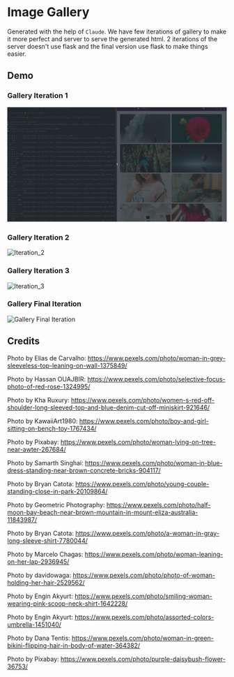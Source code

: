 # Image Gallery

Generated with the help of `Claude`. We have few iterations of gallery to make it more perfect and server to serve the generated html. 2 iterations of the server doesn't use flask and the final version use flask to make things easier.

## Demo

### Gallery Iteration 1

![Iteration_1](demo/iter_1.gif)

### Gallery Iteration 2

![Iteration_2](demo/iter_2.gif)

### Gallery Iteration 3

![Iteration_3](demo/iter_3.gif)

### Gallery Final Iteration

![Gallery Final Iteration](demo/final.gif)


## Credits

Photo by Elias de Carvalho: https://www.pexels.com/photo/woman-in-grey-sleeveless-top-leaning-on-wall-1375849/

Photo by Hassan OUAJBIR: https://www.pexels.com/photo/selective-focus-photo-of-red-rose-1324995/

Photo by Kha Ruxury: https://www.pexels.com/photo/women-s-red-off-shoulder-long-sleeved-top-and-blue-denim-cut-off-miniskirt-921646/

Photo by KawaiiArt1980: https://www.pexels.com/photo/boy-and-girl-sitting-on-bench-toy-1767434/

Photo by Pixabay: https://www.pexels.com/photo/woman-lying-on-tree-near-awter-267684/

Photo by Samarth Singhai: https://www.pexels.com/photo/woman-in-blue-dress-standing-near-brown-concrete-bricks-904117/

Photo by Bryan Catota: https://www.pexels.com/photo/young-couple-standing-close-in-park-20109864/

Photo by Geometric Photography: https://www.pexels.com/photo/half-moon-bay-beach-near-brown-mountain-in-mount-eliza-australia-11843987/

Photo by Bryan Catota: https://www.pexels.com/photo/a-woman-in-gray-long-sleeve-shirt-7780044/

Photo by Marcelo Chagas: https://www.pexels.com/photo/woman-leaning-on-her-lap-2936945/

Photo by davidowaga: https://www.pexels.com/photo/photo-of-woman-holding-her-hair-2529562/

Photo by Engin Akyurt: https://www.pexels.com/photo/smiling-woman-wearing-pink-scoop-neck-shirt-1642228/

Photo by Engin Akyurt: https://www.pexels.com/photo/assorted-colors-umbrella-1451040/

Photo by Dana Tentis: https://www.pexels.com/photo/woman-in-green-bikini-flipping-hair-in-body-of-water-364382/

Photo by Pixabay: https://www.pexels.com/photo/purple-daisybush-flower-36753/
